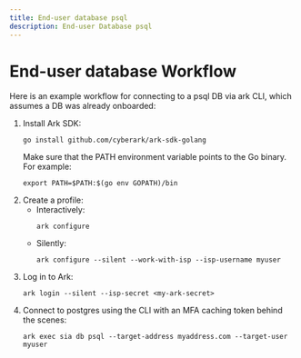 ```yaml
---
title: End-user database psql
description: End-user Database psql
---
```


# End-user database Workflow
Here is an example workflow for connecting to a psql DB via ark CLI, which assumes a DB was already onboarded:

1. Install Ark SDK:
   ```shell linenums="0"
   go install github.com/cyberark/ark-sdk-golang
   ```
   Make sure that the PATH environment variable points to the Go binary. For example:
   ```shell linenums="0"
   export PATH=$PATH:$(go env GOPATH)/bin
   ```
1. Create a profile:
    * Interactively:
        ```shell linenums="0"
        ark configure
        ```
    * Silently:
        ```shell linenums="0"
        ark configure --silent --work-with-isp --isp-username myuser
        ```
1. Log in to Ark:
    ```shell linenums="0"
    ark login --silent --isp-secret <my-ark-secret>
    ```
1. Connect to postgres using the CLI with an MFA caching token behind the scenes:
    ```shell linenums="0"
    ark exec sia db psql --target-address myaddress.com --target-user myuser
    ```
